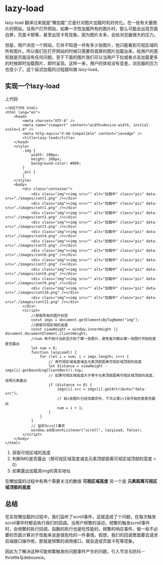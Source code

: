 # lazy-load
lazy-load 翻译过来就是"懒加载",它是针对图片加载时机的优化。在一些有大量图片的网站，当用户打开网站，如果一次性加载所有的图片时，那么可能会出现页面白屏，页面卡顿等，甚至出现卡死现象。因为图片太多，会给浏览器很大的压力。

但是，用户浏览一个网站，它并不知道一共有多少张图片，他只能看到可视区域的所有图片。所以我们在打开网站的时候只需要将首屏的图片加载出来，给用户的感知就是页面没有任何问题。至于下面的图片我们可以当用户下拉或者点击加载更多的时候即时加载图片，即时呈现。这样一来，用户的体验没有变差，浏览器的压力也变小了。这个延迟加载的过程就叫做 lazy-load。

## 实现一个lazy-load
上代码 
```
<!DOCTYPE html>
<html lang="en">
	<head>
		<meta charset="UTF-8" />
		<meta name="viewport" content="width=device-width, initial-scale=1.0" />
		<meta http-equiv="X-UA-Compatible" content="ie=edge" />
		<title>lazy-load</title>
	</head>
	<style>
		.img {
			width: 200px;
			height: 200px;
			background-color: #000;
		}
		.pic {
		}
	</style>
	<body>
		<div class="container">
			<div class="img"><img src="" alt="加载中" class="pic" data-src="./images/cont1.png" /></div>
			<div class="img"><img src="" alt="加载中" class="pic" data-src="./images/cont1.png" /></div>
			<div class="img"><img src="" alt="加载中" class="pic" data-src="./images/cont2.png" /></div>
			<div class="img"><img src="" alt="加载中" class="pic" data-src="./images/cont3.png" /></div>
			<div class="img"><img src="" alt="加载中" class="pic" data-src="./images/cont4.png" /></div>
			<div class="img"><img src="" alt="加载中" class="pic" data-src="./images/cont5.png" /></div>
			<div class="img"><img src="" alt="加载中" class="pic" data-src="./images/cont6.png" /></div>
			<div class="img"><img src="" alt="加载中" class="pic" data-src="./images/cont7.png" /></div>
			<div class="img"><img src="" alt="加载中" class="pic" data-src="./images/cont8.png" /></div>
			<div class="img"><img src="" alt="加载中" class="pic" data-src="./images/cont9.png" /></div>
			<div class="img"><img src="" alt="加载中" class="pic" data-src="./images/cont10.png" /></div>
			<div class="img"><img src="" alt="加载中" class="pic" data-src="./images/cont11.png" /></div>
		</div>
		<script>
			//获取所有的图片标签
            const imgs = document.getElementsByTagName("img");
			//获取可视区域的高度
			const viewHeight = window.innerHeight || document.documentElement.clientHeight;
			//num 用于统计当前显示到了哪一张图片，避免每次都从第一张图片开始检查是否露出
			let num = 0;
			function lazyLoad() {
				for (let i = num; i < imgs.length; i++) {
					// 用可视区域高度减去元素顶部距离可视区域顶部的高度
					let distance = viewHeight - imgs[i].getBoundingClientRect().top;
					// 如果可视区域高度大于等于元素顶部距离可视区域顶部的高度，说明元素露出
					if (distance >= 0) {
						imgs[i].src = imgs[i].getAttribute("data-src");
						// 前i张图片已经加载完毕，下次从第i+1张开始检查是否露出
						num = i + 1;
					}
				}
			}
			// 监听Scroll事件
			window.addEventListener("scroll", lazyLoad, false);
		</script>
	</body>
</html>

```
1. 获取可视区域的高度
2. 判断IMG是否露出（用可视区域高度减去元素顶部距离可视区域顶部的高度 > 0）
3. 如果露出加载其img的真实地址


在懒加载的过程中有两个需要关注的数值 **可视区域高度** 另一个是 **元素距离可视区域顶部的高度**

## 总结
在实现懒加载的过程中，我们监听了scroll事件，这就造成了个问题，在每次触发scroll事件时都会执行我们的回调。当用户频繁的滚动，频繁的触发scroll事件时，会频繁的执行回调。函数的执行也是吃性能的，频繁的响应事件，做一些不必要的页面计算对于性能来说是很危险的一件事情。假想，我们的回调里面要去请求后端接口操作呢，那就是频繁的调用接口，就会造成页面卡死等现象。

因此为了解决这种可能频繁触发的问题事件产生的问题，引入节流与防抖--throttle与debounce。
